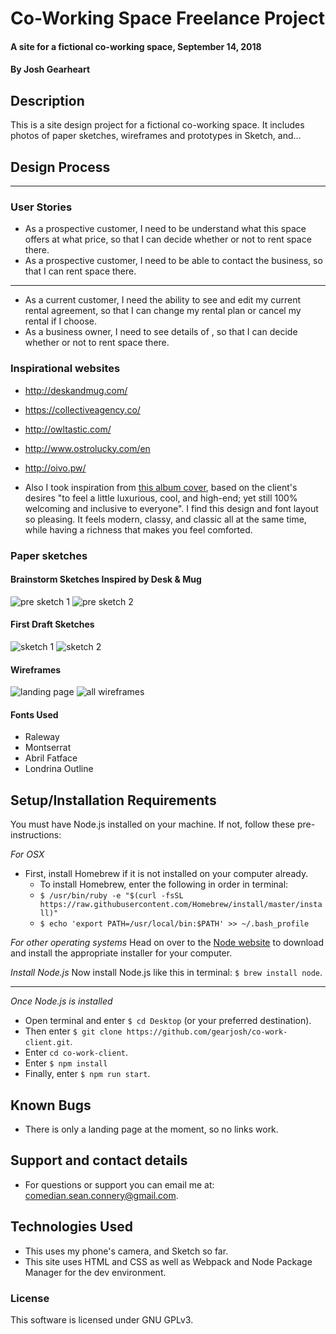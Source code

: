# Co-Working Space Freelance Project

#### A site for a fictional co-working space, September 14, 2018

#### By Josh Gearheart

## Description
This is a site design project for a fictional co-working space.  It includes photos of paper sketches, wireframes and prototypes in Sketch, and...

## Design Process

****

### User Stories

- As a prospective customer,
  I need to be understand what this space offers at what price,
  so that I can decide whether or not to rent space there.
- As a prospective customer,
  I need to be able to contact the business,
  so that I can rent space there.
****
- As a current customer,
  I need the ability to see and edit my current rental agreement,
  so that I can change my rental plan or cancel my rental if I choose.
- As a business owner,
  I need to see details of ,
  so that I can decide whether or not to rent space there.

### Inspirational websites

- http://deskandmug.com/
- https://collectiveagency.co/
- http://owltastic.com/
- http://www.ostrolucky.com/en
- http://oivo.pw/

- Also I took inspiration from [this album cover](img/bama.jpg), based on the client's desires "to feel a little luxurious, cool, and high-end; yet still 100% welcoming and inclusive to everyone".  I find this design and font layout so pleasing.  It feels modern, classy, and classic all at the same time, while having a richness that makes you feel comforted.

### Paper sketches

#### Brainstorm Sketches Inspired by Desk & Mug

![pre sketch 1](src/assets/img/pre1.jpg)
![pre sketch 2](src/assets/img/pre2.jpg)

#### First Draft Sketches

![sketch 1](src/assets/img/draft1.jpg)
![sketch 2](src/assets/img/draft2.jpg)

#### Wireframes

![landing page](src/assets/img/landing-wireframe.png)
![all wireframes](src/assets/img/wireframes-all.png)

#### Fonts Used

- Raleway
- Montserrat
- Abril Fatface
- Londrina Outline

## Setup/Installation Requirements

You must have Node.js installed on your machine. If not, follow these pre-instructions:

_For OSX_

- First, install Homebrew if it is not installed on your computer already.
  - To install Homebrew, enter the following in order in terminal:
  - `$ /usr/bin/ruby -e "$(curl -fsSL https://raw.githubusercontent.com/Homebrew/install/master/install)"`
  - `$ echo 'export PATH=/usr/local/bin:$PATH' >> ~/.bash_profile`

_For other operating systems_
Head on over to the [Node website](https://nodejs.org/en/download/) to download and install the appropriate installer for your computer.

_Install Node.js_
Now install Node.js like this in terminal: `$ brew install node`.

****
_Once Node.js is installed_

- Open terminal and enter `$ cd Desktop` (or your preferred destination).
- Then enter `$ git clone https://github.com/gearjosh/co-work-client.git`.
- Enter `cd co-work-client`.
- Enter `$ npm install`
- Finally, enter `$ npm run start`.

## Known Bugs
- There is only a landing page at the moment, so no links work.

## Support and contact details
- For questions or support you can email me at: comedian.sean.connery@gmail.com.

## Technologies Used
- This uses my phone's camera, and Sketch so far.
- This site uses HTML and CSS as well as Webpack and Node Package Manager for the dev environment.

### License
This software is licensed under GNU GPLv3.
